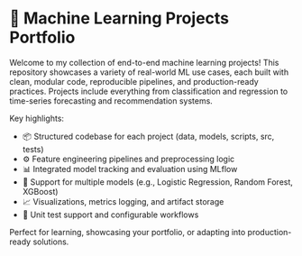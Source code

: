 # 🧠 Machine Learning Projects Portfolio

Welcome to my collection of end-to-end machine learning projects! This repository showcases a variety of real-world ML use cases, each built with clean, modular code, reproducible pipelines, and production-ready practices. Projects include everything from classification and regression to time-series forecasting and recommendation systems.

Key highlights:
- 📦 Structured codebase for each project (data, models, scripts, src, tests)
- ⚙️ Feature engineering pipelines and preprocessing logic
- 📊 Integrated model tracking and evaluation using MLflow
- 🔁 Support for multiple models (e.g., Logistic Regression, Random Forest, XGBoost)
- 📈 Visualizations, metrics logging, and artifact storage
- 🧪 Unit test support and configurable workflows

Perfect for learning, showcasing your portfolio, or adapting into production-ready solutions.
